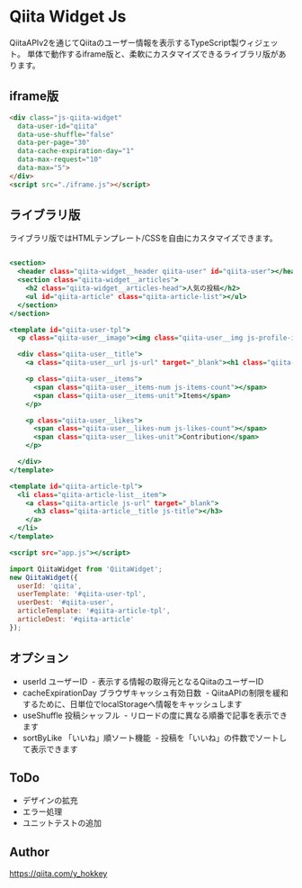# Qiita Widget Js

QiitaAPIv2を通じてQiitaのユーザー情報を表示するTypeScript製ウィジェット。
単体で動作するiframe版と、柔軟にカスタマイズできるライブラリ版があります。

## iframe版

```html
<div class="js-qiita-widget"
  data-user-id="qiita"
  data-use-shuffle="false"
  data-per-page="30"
  data-cache-expiration-day="1"
  data-max-request="10"
  data-max="5">
</div>
<script src="./iframe.js"></script>
```

## ライブラリ版

ライブラリ版ではHTMLテンプレート/CSSを自由にカスタマイズできます。

```html:index.html

<section>
  <header class="qiita-widget__header qiita-user" id="qiita-user"></header>
  <section class="qiita-widget__articles">
    <h2 class="qiita-widget__articles-head">人気の投稿</h2>
    <ul id="qiita-article" class="qiita-article-list"></ul>
  </section>
</section>

<template id="qiita-user-tpl">
  <p class="qiita-user__image"><img class="qiita-user__img js-profile-image-url" src="" alt=""/></p>

  <div class="qiita-user__title">
    <a class="qiita-user__url js-url" target="_blank"><h1 class="qiita-user__id js-id"></h1></a>

    <p class="qiita-user__items">
      <span class="qiita-user__items-num js-items-count"></span>
      <span class="qiita-user__items-unit">Items</span>
    </p>

    <p class="qiita-user__likes">
      <span class="qiita-user__likes-num js-likes-count"></span>
      <span class="qiita-user__likes-unit">Contribution</span>
    </p>

  </div>
</template>

<template id="qiita-article-tpl">
  <li class="qiita-article-list__item">
    <a class="qiita-article js-url" target="_blank">
      <h3 class="qiita-article__title js-title"></h3>
    </a>
  </li>
</template>

<script src="app.js"></script>
```

```js:app.js
import QiitaWidget from 'QiitaWidget';
new QiitaWidget({
  userId: 'qiita',
  userTemplate: '#qiita-user-tpl',
  userDest: '#qiita-user',
  articleTemplate: '#qiita-article-tpl',
  articleDest: '#qiita-article'
});
```

## オプション

- userId ユーザーID
  - 表示する情報の取得元となるQiitaのユーザーID
- cacheExpirationDay ブラウザキャッシュ有効日数
  - QiitaAPIの制限を緩和するために、日単位でlocalStorageへ情報をキャッシュします
- useShuffle 投稿シャッフル
  - リロードの度に異なる順番で記事を表示できます
- sortByLike 「いいね」順ソート機能
  - 投稿を「いいね」の件数でソートして表示できます
  
## ToDo

- デザインの拡充
- エラー処理
- ユニットテストの追加

## Author

https://qiita.com/y_hokkey
